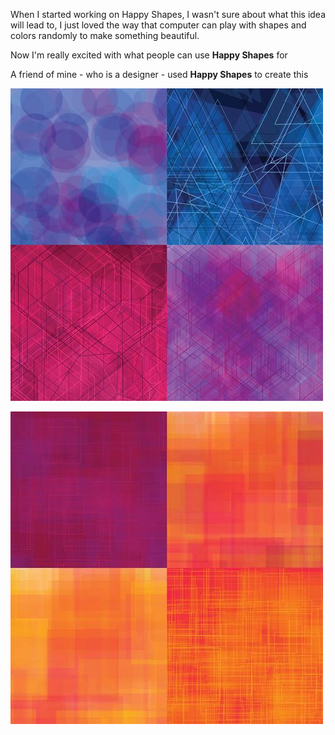 When I started working on Happy Shapes, I wasn't sure about what this idea will lead to, I just loved the way that computer can play with shapes and colors randomly to make something beautiful.

Now I'm really excited with what people can use **Happy Shapes** for

A friend of mine - who is a designer - used **Happy Shapes** to create this

![Happy shapes Surprise me](project_images/10014692_10100196916625940_1502326657_n.jpg?raw=true "Happy shapes Surprise me")

![Happy shapes Surprise me](project_images/10155548_10100196916600990_308340839_n.jpg?raw=true "Happy shapes Surprise me")






